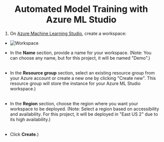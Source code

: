 <div align="center">
  <h1>Automated Model Training with Azure ML Studio</h1>
</div>

1. On [Azure Machine Learning Studio](https://ml.azure.com/), create a workspace:

- ![Workspace](https://github.com/m3mentomor1/Automated-Model-Training_with_Azure-ML-Studio/assets/95956735/efce2078-305c-49b5-acf6-219346e1dcd2)

- In the **Name** section, provide a name for your workspace. (Note: You can choose any name, but for this project, it will be named "Demo".)<br><br>
- In the **Resource group** section, select an existing resource group from your Azure account or create a new one by clicking "Create new". This resource group will store the instance for your Azure ML Studio workspace.)<br><br>
- In the **Region** section, choose the region where you want your workspace to be deployed. (Note: Select a region based on accessibility and availability. For this project, it will be deployed in "East US 2" due to its high availability.)<br><br>
- Click **Create**.)<br><br>



> 


 


 







